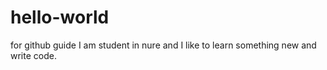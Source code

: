 # hello-world
for github guide
I am student in nure and I like to learn something new and write code.
